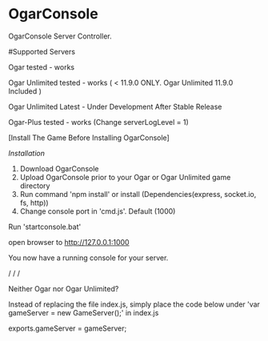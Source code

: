 # OgarConsole

OgarConsole Server Controller.

#Supported Servers

Ogar tested - works

Ogar Unlimited tested - works ( < 11.9.0  ONLY. Ogar Unlimited 11.9.0 Included )

Ogar Unlimited Latest - Under Development After Stable Release

Ogar-Plus tested - works (Change serverLogLevel = 1)


[Install The Game Before Installing OgarConsole]

*Installation*

1. Download OgarConsole
2. Upload OgarConsole prior to your Ogar or Ogar Unlimited game directory
3. Run command 'npm install' or install (Dependencies(express, socket.io, fs, http))
4. Change console port in 'cmd.js'. Default (1000)

Run 'startconsole.bat'

open browser to http://127.0.0.1:1000

You now have a running console for your server.

/
/
/

Neither Ogar nor Ogar Unlimited?

Instead of replacing the file index.js, simply place the code below under 'var gameServer = new GameServer();' in index.js

exports.gameServer = gameServer;
